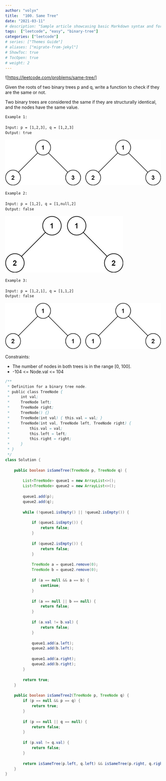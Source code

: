 ```yaml
---
author: "volyx"
title:  "100. Same Tree"
date: "2021-03-11"
# description: "Sample article showcasing basic Markdown syntax and formatting for HTML elements."
tags:  ["leetcode", "easy", "binary-tree"]
categories: ["leetcode"]
# series: ["Themes Guide"]
# aliases: ["migrate-from-jekyl"]
# ShowToc: true
# TocOpen: true
# weight: 2
---
```


![https://leetcode.com/problems/same-tree/]

Given the roots of two binary trees p and q, write a function to check if they are the same or not.

Two binary trees are considered the same if they are structurally identical, and the nodes have the same value.

```txt
Example 1:

Input: p = [1,2,3], q = [1,2,3]
Output: true
```

![ex1](/images/2021-03-11-same-tree-ex1.jpg)

```txt
Example 2:

Input: p = [1,2], q = [1,null,2]
Output: false
```

![ex2](/images/2021-03-11-same-tree-ex2.jpg)

```txt
Example 3:

Input: p = [1,2,1], q = [1,1,2]
Output: false
```

![ex3](/images/2021-03-11-same-tree-ex3.jpg)

Constraints:

- The number of nodes in both trees is in the range [0, 100].
- -104 <= Node.val <= 104

```java
/**
 * Definition for a binary tree node.
 * public class TreeNode {
 *     int val;
 *     TreeNode left;
 *     TreeNode right;
 *     TreeNode() {}
 *     TreeNode(int val) { this.val = val; }
 *     TreeNode(int val, TreeNode left, TreeNode right) {
 *         this.val = val;
 *         this.left = left;
 *         this.right = right;
 *     }
 * }
 */
class Solution {
    
    public boolean isSameTree(TreeNode p, TreeNode q) {
        
        List<TreeNode> queue1 = new ArrayList<>();
        List<TreeNode> queue2 = new ArrayList<>();
        
        queue1.add(p);
        queue2.add(q);
        
        while (!queue1.isEmpty() || !queue2.isEmpty()) {
            
            if (queue1.isEmpty()) {
                return false;
            }
            
            if (queue2.isEmpty()) {
                return false;
            }
            
            TreeNode a = queue1.remove(0);
            TreeNode b = queue2.remove(0);
            
            if (a == null && a == b) {
                continue;
            }

            if (a == null || b == null) {
                return false;
            }

            if (a.val != b.val) {
                return false;
            }
            
            queue1.add(a.left);
            queue2.add(b.left);
            
            queue1.add(a.right);
            queue2.add(b.right);
        }
        
        return true;
    }
    
    public boolean isSameTree2(TreeNode p, TreeNode q) {
        if (p == null && p == q) {
            return true;
        }
        
        if (p == null || q == null) {
            return false;
        }
        
        if (p.val != q.val) {
            return false;
        }
        
        return isSameTree(p.left, q.left) && isSameTree(p.right, q.right);
    }
}
```
